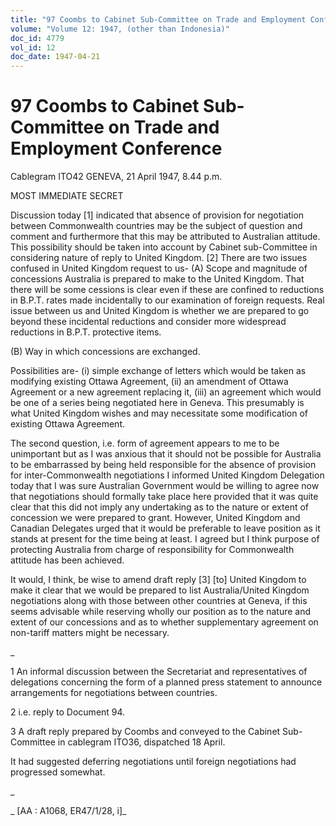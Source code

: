 ```yaml
---
title: "97 Coombs to Cabinet Sub-Committee on Trade and Employment Conference"
volume: "Volume 12: 1947, (other than Indonesia)"
doc_id: 4779
vol_id: 12
doc_date: 1947-04-21
---
```


# 97 Coombs to Cabinet Sub-Committee on Trade and Employment Conference

Cablegram ITO42 GENEVA, 21 April 1947, 8.44 p.m.

MOST IMMEDIATE SECRET

Discussion today [1] indicated that absence of provision for negotiation between Commonwealth countries may be the subject of question and comment and furthermore that this may be attributed to Australian attitude. This possibility should be taken into account by Cabinet sub-Committee in considering nature of reply to United Kingdom. [2] There are two issues confused in United Kingdom request to us- (A) Scope and magnitude of concessions Australia is prepared to make to the United Kingdom. That there will be some cessions is clear even if these are confined to reductions in B.P.T. rates made incidentally to our examination of foreign requests. Real issue between us and United Kingdom is whether we are prepared to go beyond these incidental reductions and consider more widespread reductions in B.P.T. protective items.

(B) Way in which concessions are exchanged.

Possibilities are- (i) simple exchange of letters which would be taken as modifying existing Ottawa Agreement, (ii) an amendment of Ottawa Agreement or a new agreement replacing it, (iii) an agreement which would be one of a series being negotiated here in Geneva. This presumably is what United Kingdom wishes and may necessitate some modification of existing Ottawa Agreement.

The second question, i.e. form of agreement appears to me to be unimportant but as I was anxious that it should not be possible for Australia to be embarrassed by being held responsible for the absence of provision for inter-Commonwealth negotiations I informed United Kingdom Delegation today that I was sure Australian Government would be willing to agree now that negotiations should formally take place here provided that it was quite clear that this did not imply any undertaking as to the nature or extent of concession we were prepared to grant. However, United Kingdom and Canadian Delegates urged that it would be preferable to leave position as it stands at present for the time being at least. I agreed but I think purpose of protecting Australia from charge of responsibility for Commonwealth attitude has been achieved.

It would, I think, be wise to amend draft reply [3] [to] United Kingdom to make it clear that we would be prepared to list Australia/United Kingdom negotiations along with those between other countries at Geneva, if this seems advisable while reserving wholly our position as to the nature and extent of our concessions and as to whether supplementary agreement on non-tariff matters might be necessary.

_

1 An informal discussion between the Secretariat and representatives of delegations concerning the form of a planned press statement to announce arrangements for negotiations between countries.

2 i.e. reply to Document 94.

3 A draft reply prepared by Coombs and conveyed to the Cabinet Sub-Committee in cablegram ITO36, dispatched 18 April.

It had suggested deferring negotiations until foreign negotiations had progressed somewhat.

_

_ [AA : A1068, ER47/1/28, i]_

